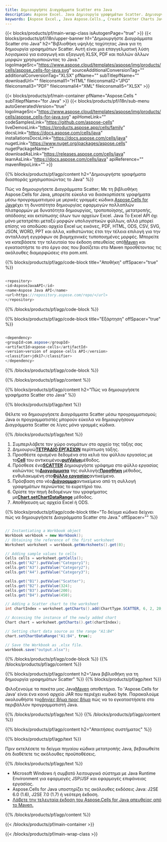 ```yaml
---
title: Δημιουργήστε Διαγράμματα Scatter στο Java
description: Aspose Excel. Java Δημιουργία γραφημάτων Scatter. Δημιουργήστε γραφήματα Scatter Java. Δημιουργήστε Διαγράμματα Scatter στο Java. Δημιουργήστε Διαγράμματα Scatter χρησιμοποιώντας το Java.
keywords: [Aspose Excel., Java Aspose.Cells., Create Scatter Charts Java., Create Scatter Charts in Java., Generate Scatter Charts in Java]
---
```

{{< blocks/products/pf/main-wrap-class isAutogenPage="true" >}}
{{< blocks/products/pf/i18n/upper-banner h1="Δημιουργήστε Διαγράμματα Scatter στο Java" h2="Βιβλιοθήκη υψηλής ταχύτητας Java για τη δημιουργία γραφημάτων Scatter. Αυτή είναι μια επαγγελματική λύση λογισμικού για εισαγωγή και εξαγωγή XLSX, PDF και πολλών άλλων μορφών χρησιμοποιώντας το Java." logoImageSrc="https://www.aspose.cloud/templates/aspose/img/products/cells/aspose_cells-for-java.svg" sourceAdditionalConversionTag="" additionalConversionTag="XLSX" pfName="" subTitlepfName="" downloadUrl="" fileiconsmall1="HTML" fileiconsmall2="JPG" fileiconsmall3="PDF" fileiconsmall4="XML" fileiconsmall5="XLSX" >}}

{{< blocks/products/pf/main-container pfName="Aspose.Cells " subTitlepfName="for Java" >}}
{{< blocks/products/pf/i18n/sub-menu autoGeneratedVersion="true" logoImageSrc="https://www.aspose.cloud/templates/aspose/img/products/cells/aspose_cells-for-java.svg" apiHomeLink="" codeSamplesLink="https://github.com/aspose-cells" liveDemosLink="https://products.aspose.app/cells/family" docsLink="https://docs.aspose.com/cells/java" installationsDocsLink="https://docs.aspose.com/cells/java" nugetLink="https://www.nuget.org/packages/aspose.cells" nugetPackageName="" downloadAsLink="https://releases.aspose.com/cells/java" learnAsLink="https://docs.aspose.com/cells/java" apiReference="" mavenRepoLink="" >}}

{{% blocks/products/pf/agp/content h2="Δημιουργήστε γραφήματα διασποράς χρησιμοποιώντας το Java" %}}

 Πώς να δημιουργήσετε Διαγράμματα Scatter; Με τη βιβλιοθήκη Aspose.Cells for Java, μπορείτε εύκολα να διασκορπίσετε γραφήματα μέσω προγραμματισμού με μερικές γραμμές κώδικα.[Aspose.Cells for Java](https://products.aspose.com/cells/java)έχει τη δυνατότητα δημιουργίας εφαρμογών πολλαπλών πλατφορμών με δυνατότητα δημιουργίας, τροποποίησης, μετατροπής, απόδοσης και εκτύπωσης όλων των αρχείων Excel. Java Το Excel API όχι μόνο μετατρέπει μεταξύ μορφών υπολογιστικών φύλλων, αλλά μπορεί επίσης να αποδώσει αρχεία Excel ως εικόνες, PDF, HTML, ODS, CSV, SVG, JSON, WORD, PPT και άλλα, καθιστώντας έτσι την τέλεια επιλογή για την ανταλλαγή εγγράφων σε βιομηχανικές τυποποιημένες μορφές. Μπορείτε να κατεβάσετε την τελευταία του έκδοση απευθείας από[Maven](https://repository.aspose.com/webapp/#/artifacts/browse/tree/General/repo/com/aspose/aspose-cells) και εγκαταστήστε το στο έργο σας που βασίζεται στο Maven προσθέτοντας τις ακόλουθες διαμορφώσεις στο pom.xml.

{{% blocks/products/pf/agp/code-block title="Αποθήκη" offSpacer="true" %}}

```cs

<repository>
<id>AsposeJavaAPI</id>
<name>Aspose Java API</name>
<url>https://repository.aspose.com/repo/</url>
</repository>

```

{{% /blocks/products/pf/agp/code-block %}}

{{% blocks/products/pf/agp/code-block title="Εξάρτηση" offSpacer="true" %}}

```cs

<dependency>
<groupId>com.aspose</groupId>
<artifactId>aspose-cells</artifactId>
<version>version of aspose-cells API</version>
<classifier>jdk17</classifier>
</dependency>

```

{{% /blocks/products/pf/agp/code-block %}}

{{% /blocks/products/pf/agp/content %}}



{{% blocks/products/pf/agp/content h2="Πώς να δημιουργήσετε γραφήματα Scatter στο Java" %}}

{{% blocks/products/pf/agp/text %}}

Θέλετε να δημιουργήσετε Διαγράμματα Scatter μέσω προγραμματισμού; Java οι προγραμματιστές μπορούν εύκολα να δημιουργήσουν Διαγράμματα Scatter σε λίγες μόνο γραμμές κώδικα.

{{% /blocks/products/pf/agp/text %}}

1. Συμπεριλάβετε τον χώρο ονομάτων στο αρχείο της τάξης σας
1.  Δημιουργώ[**ΤΕΤΡΑΔΙΟ ΕΡΓΑΣΙΩΝ**](https://reference.aspose.com/cells/java/com.aspose.cells/workbook/) περίπτωση τάξης.
1.  Προσθέστε ορισμένα δεδομένα στα κελιά του φύλλου εργασίας με το[**Cell**](https://reference.aspose.com/cells/java/com.aspose.cells/cell/) του αντικειμένου[**putValue**](https://reference.aspose.com/cells/java/com.aspose.cells/cell/#putValue-int-)μέθοδος.
1.  Πρόσθεσε ένα[**SCATTER**](https://reference.aspose.com/cells/java/com.aspose.cells/charttype/) Δημιουργήστε γράφημα στο φύλλο εργασίας καλώντας το[**Διαγράμματα**](https://reference.aspose.com/cells/java/com.aspose.cells/chartcollection/) της συλλογής[**Προσθήκη**](https://reference.aspose.com/cells/java/com.aspose.cells/chartcollection/#add-int-int-int-int-int-) μέθοδος, ενθυλακωμένη στο[**Φύλλο εργασίας**](https://reference.aspose.com/cells/java/com.aspose.cells/worksheet/)αντικείμενο.
1.  Πρόσβαση στο νέο[**Διάγραμμα**](https://reference.aspose.com/cells/java/com.aspose.cells/chart/)αντικείμενο από τη συλλογή γραφημάτων περνώντας το ευρετήριό του.
1.  Ορίστε την πηγή δεδομένων του γραφήματος με[**Chart.setChartDataRange**](https://reference.aspose.com/cells/java/com.aspose.cells/chart/#setChartDataRange-java.lang.String-boolean-) μέθοδος.
1. Αποθήκευση ως αρχεία Excel ή ODS.

{{% blocks/products/pf/agp/code-block title="Το δείγμα κώδικα δείχνει πώς να δημιουργήσετε Διαγράμματα Scatter στο Java." offSpacer="" %}}

```cs

// Instantiating a Workbook object
Workbook workbook = new Workbook();
// Obtaining the reference of the first worksheet
Worksheet worksheet = workbook.getWorksheets().get(0);

// Adding sample values to cells
Cells cells = worksheet.getCells();
cells.get("A2").putValue("Category1");
cells.get("A3").putValue("Category2");
cells.get("A4").putValue("Category3");

cells.get("B1").putValue("Scatter");
cells.get("B2").putValue(324);
cells.get("B3").putValue(200);
cells.get("B4").putValue(450);

// Adding a Scatter chart to the worksheet
int chartIndex = worksheet.getCharts().add(ChartType.SCATTER, 6, 2, 20, 10);

// Accessing the instance of the newly added chart
Chart chart = worksheet.getCharts().get(chartIndex);

// Setting chart data source as the range "A1:B4"
chart.setChartDataRange("A1:B4", true);

// Save the Workbook as .xlsx file.
workbook.save("output.xlsx");

```

{{% /blocks/products/pf/agp/code-block %}}
{{% /blocks/products/pf/agp/content %}}

{{% blocks/products/pf/agp/content h2="Java βιβλιοθήκη για τη δημιουργία γραφημάτων Scatter" %}}
{{% blocks/products/pf/agp/text %}}

 Φιλοξενούμε τα πακέτα μας Java[Maven](https://repository.aspose.com/webapp/#/artifacts/browse/tree/General/repo/com/aspose/aspose-cells) αποθετήρια. Το 'Aspose.Cells for Java' είναι ένα κοινό αρχείο JAR που περιέχει κωδικό byte. Παρακαλούμε ακολουθήστε το[οδηγίες βήμα προς βήμα](https://docs.aspose.com/cells/java/installation/) πώς να το εγκαταστήσετε στο περιβάλλον προγραμματιστή Java.

{{% /blocks/products/pf/agp/text %}}
{{% /blocks/products/pf/agp/content %}}

{{% blocks/products/pf/agp/content h2="Απαιτήσεις συστήματος" %}}

{{% blocks/products/pf/agp/text %}}

 Πριν εκτελέσετε το δείγμα πηγαίου κώδικα μετατροπής Java, βεβαιωθείτε ότι διαθέτετε τις ακόλουθες προϋποθέσεις.

{{% /blocks/products/pf/agp/text %}}

- Microsoft Windows ή συμβατό λειτουργικό σύστημα με Java Runtime Environment για εφαρμογές JSP/JSF και εφαρμογές επιφάνειας εργασίας.
- Aspose.Cells for Java υποστηρίζει τις ακόλουθες εκδόσεις Java: J2SE 6.0 (1.6), J2SE 7.0 (1.7) ή νεότερη έκδοση.
- [Λάβετε την τελευταία έκδοση του Aspose.Cells for Java απευθείας από το Maven.](https://docs.aspose.com/cells/java/installation/) 

{{% /blocks/products/pf/agp/content %}}


{{< /blocks/products/pf/main-container >}}
    
{{< /blocks/products/pf/main-wrap-class >}}
